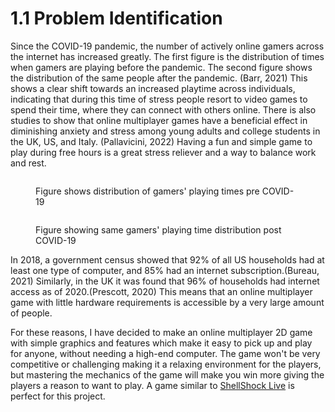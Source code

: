 # 1.1 Problem Identification

Since the COVID-19 pandemic, the number of actively online gamers across the internet has increased greatly. The first figure is the distribution of times when gamers are playing before the pandemic. The second figure shows the distribution of the same people after the pandemic. (Barr, 2021) This shows a clear shift towards an increased playtime across individuals, indicating that during this time of stress people resort to video games to spend their time, where they can connect with others online. There is also studies to show that online multiplayer games have a beneficial effect in diminishing anxiety and stress among young adults and college students in the UK, US, and Italy. (Pallavicini, 2022) Having a fun and simple game to play during free hours is a great stress reliever and a way to balance work and rest.



<figure><img src="https://journals.sagepub.com/cms/10.1177/15554120211017036/asset/images/large/10.1177_15554120211017036-fig4.jpeg" alt=""><figcaption><p>Figure shows distribution of gamers' playing times pre COVID-19</p></figcaption></figure>

<figure><img src="https://journals.sagepub.com/cms/10.1177/15554120211017036/asset/images/large/10.1177_15554120211017036-fig5.jpeg" alt=""><figcaption><p>Figure showing same gamers' playing time distribution post COVID-19</p></figcaption></figure>

In 2018, a government census showed that 92% of all US households had at least one type of computer, and 85% had an internet subscription.(Bureau, 2021) Similarly, in the UK it was found that 96% of households had internet access as of 2020.(Prescott, 2020) This means that an online multiplayer game with little hardware requirements is accessible by a very large amount of people.

For these reasons, I have decided to make an online multiplayer 2D game with simple graphics and features which make it easy to pick up and play for anyone, without needing a high-end computer. The game won't be very competitive or challenging making it a relaxing environment for the players, but mastering the mechanics of the game will make you win more giving the players a reason to want to play. A game similar to [ShellShock Live](https://www.shellshocklive.com/) is perfect for this project.
